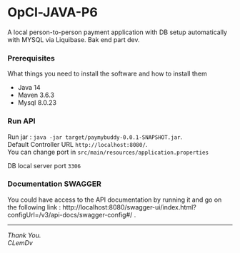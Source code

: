 # OpCl-JAVA-P6

A local person-to-person payment application with DB setup automatically with MYSQL via Liquibase. 
Bak end part dev.

### Prerequisites

What things you need to install the software and how to install them

- Java 14
- Maven 3.6.3
- Mysql 8.0.23

### Run API

Run jar : `java -jar target/paymybuddy-0.0.1-SNAPSHOT.jar`.  
Default Controller URL `http://localhost:8080/`.   
You can change port in `src/main/resources/application.properties`

DB local server port `3306`

### Documentation SWAGGER

You could have access to the API documentation by running it and go on the following link : http://localhost:8080/swagger-ui/index.html?configUrl=/v3/api-docs/swagger-config#/ .

---------------------------------------
*Thank You.  
CLemDv*
